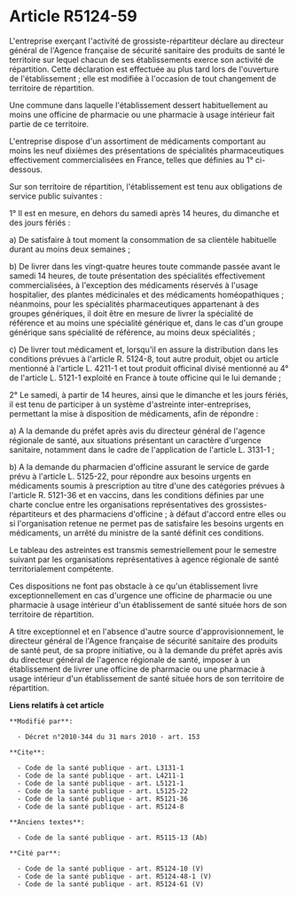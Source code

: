 # Article R5124-59

L'entreprise exerçant l'activité de grossiste-répartiteur déclare au directeur général de l'Agence française de sécurité
sanitaire des produits de santé le territoire sur lequel chacun de ses établissements exerce son activité de répartition.
Cette déclaration est effectuée au plus tard lors de l'ouverture de l'établissement ; elle est modifiée à l'occasion de tout
changement de territoire de répartition. 

Une commune dans laquelle l'établissement dessert habituellement au moins une officine de pharmacie ou une pharmacie à usage
intérieur fait partie de ce territoire.

L'entreprise dispose d'un assortiment de médicaments comportant au moins les neuf dixièmes des présentations de spécialités
pharmaceutiques effectivement commercialisées en France, telles que définies au 1° ci-dessous. 

Sur son territoire de répartition, l'établissement est tenu aux obligations de service public suivantes : 

1° Il est en mesure, en dehors du samedi après 14 heures, du dimanche et des jours fériés : 

a) De satisfaire à tout moment la consommation de sa clientèle habituelle durant au moins deux semaines ; 

b) De livrer dans les vingt-quatre heures toute commande passée avant le samedi 14 heures, de toute présentation des
spécialités effectivement commercialisées, à l'exception des médicaments réservés à l'usage hospitalier, des plantes
médicinales et des médicaments homéopathiques ; néanmoins, pour les spécialités pharmaceutiques appartenant à des groupes
génériques, il doit être en mesure de livrer la spécialité de référence et au moins une spécialité générique et, dans le cas
d'un groupe générique sans spécialité de référence, au moins deux spécialités ; 

c) De livrer tout médicament et, lorsqu'il en assure la distribution dans les conditions prévues à l'article R. 5124-8, tout
autre produit, objet ou article mentionné à l'article L. 4211-1 et tout produit officinal divisé mentionné au 4° de l'article
L. 5121-1 exploité en France à toute officine qui le lui demande ; 

2° Le samedi, à partir de 14 heures, ainsi que le dimanche et les jours fériés, il est tenu de participer à un système
d'astreinte inter-entreprises, permettant la mise à disposition de médicaments, afin de répondre : 

a) A la demande du préfet après avis du directeur général de l'agence régionale de santé, aux situations présentant un
caractère d'urgence sanitaire, notamment dans le cadre de l'application de l'article L. 3131-1 ; 

b) A la demande du pharmacien d'officine assurant le service de garde prévu à l'article L. 5125-22, pour répondre aux besoins
urgents en médicaments soumis à prescription au titre d'une des catégories prévues à l'article R. 5121-36 et en vaccins, dans
les conditions définies par une charte conclue entre les organisations représentatives des grossistes-répartiteurs et des
pharmaciens d'officine ; à défaut d'accord entre elles ou si l'organisation retenue ne permet pas de satisfaire les besoins
urgents en médicaments, un arrêté du ministre de la santé définit ces conditions. 

Le tableau des astreintes est transmis semestriellement pour le semestre suivant par les organisations représentatives à
agence régionale de santé territorialement compétente. 

Ces dispositions ne font pas obstacle à ce qu'un établissement livre exceptionnellement en cas d'urgence une officine de
pharmacie ou une pharmacie à usage intérieur d'un établissement de santé située hors de son territoire de répartition.

A titre exceptionnel et en l'absence d'autre source d'approvisionnement, le directeur général de l'Agence française de
sécurité sanitaire des produits de santé peut, de sa propre initiative, ou à la demande du préfet après avis du directeur
général de l'agence régionale de santé, imposer à un établissement de livrer une officine de pharmacie ou une pharmacie à
usage intérieur d'un établissement de santé située hors de son territoire de répartition.

**Liens relatifs à cet article**

	**Modifié par**:

	  - Décret n°2010-344 du 31 mars 2010 - art. 153

	**Cite**:

	  - Code de la santé publique - art. L3131-1
	  - Code de la santé publique - art. L4211-1
	  - Code de la santé publique - art. L5121-1
	  - Code de la santé publique - art. L5125-22
	  - Code de la santé publique - art. R5121-36
	  - Code de la santé publique - art. R5124-8

	**Anciens textes**:

	  - Code de la santé publique - art. R5115-13 (Ab)

	**Cité par**:

	  - Code de la santé publique - art. R5124-10 (V)
	  - Code de la santé publique - art. R5124-48-1 (V)
	  - Code de la santé publique - art. R5124-61 (V)
